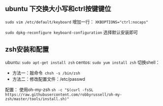 ## ubuntu 下交换大小写和ctrl按键键位

```sudo vim /etc/default/keyboard```
增加一行：
``` XKBOPTIONS="ctrl:nocaps" ```

``` sudo dpkg-reconfigure keyboard-configuration ```
选择默认安装即可

## zsh安装和配置

ubuntu: ``` sudo apt-get install zsh ```
centos: ``` sudo yum install zsh ```
切换shell：
- 方法一：敲命令``` chsh -s /bin/zsh```
- 方法二：修改配置文件：/etc/passwd

配置： 使用oh-my-zsh
``` sh -c "$(curl -fsSL https://raw.githubusercontent.com/robbyrussell/oh-my-zsh/master/tools/install.sh)" ```

